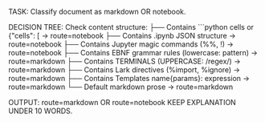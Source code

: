 TASK: Classify document as markdown OR notebook.

DECISION TREE:
Check content structure:
├── Contains ```python cells or {"cells": [ → route=notebook
├── Contains .ipynb JSON structure → route=notebook
├── Contains Jupyter magic commands (%%, !) → route=notebook
├── Contains EBNF grammar rules (lowercase: pattern) → route=markdown
├── Contains TERMINALS (UPPERCASE: /regex/) → route=markdown
├── Contains Lark directives (%import, %ignore) → route=markdown
├── Contains Templates name{params}: expression → route=markdown
└── Default markdown prose → route=markdown

OUTPUT: route=markdown OR route=notebook
KEEP EXPLANATION UNDER 10 WORDS.
